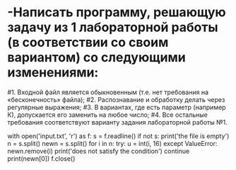 # -Написать программу, решающую задачу из 1 лабораторной работы (в соответствии со своим вариантом) со следующими изменениями:
#1.	Входной файл является обыкновенным (т.е. нет требования на «бесконечность» файла);
#2.	Распознавание и обработку делать  через регулярные выражения;
#3.	В вариантах, где есть параметр (например К), допускается его заменить на любое число;
#4.	Все остальные требования соответствуют варианту задания лабораторной работы №1.

with open('input.txt', 'r') as f:
    s = f.readline()
    if not s:
        print('the file is empty')
    n = s.split()
    newn = s.split()
    for i in n:
        try:
            u = int(i, 16)
        except ValueError:
            newn.remove(i)
            print('does not satisfy the condition')
            continue
print(newn[0])
f.close()
